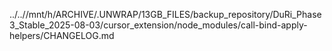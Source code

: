 ../..//mnt/h/ARCHIVE/.UNWRAP/13GB_FILES/backup_repository/DuRi_Phase3_Stable_2025-08-03/cursor_extension/node_modules/call-bind-apply-helpers/CHANGELOG.md